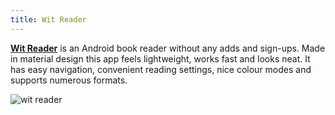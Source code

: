 ```yaml
---
title: Wit Reader
---
```


[**Wit Reader**](https://play.google.com/store/apps/details?id=com.vinson.reader&hl=ru&gl=US) is an Android book reader without any adds and sign-ups. Made in material design this app feels lightweight, works fast and looks neat. It has easy navigation, convenient reading settings, nice colour modes and supports numerous formats.

![wit reader](/witreader.png)
